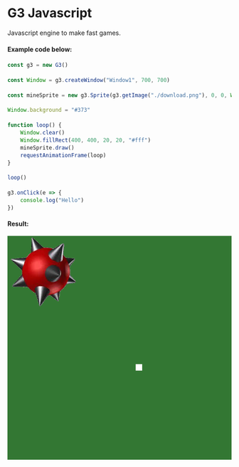 # G3 Javascript
Javascript engine to make fast games. 
#### Example code below:
```js
const g3 = new G3()

const Window = g3.createWindow("Window1", 700, 700)

const mineSprite = new g3.Sprite(g3.getImage("./download.png"), 0, 0, Window.context)

Window.background = "#373"

function loop() {
    Window.clear()
    Window.fillRect(400, 400, 20, 20, "#fff")
    mineSprite.draw()
    requestAnimationFrame(loop)
}

loop()

g3.onClick(e => {
    console.log("Hello")
})
```
#### Result:

![Preview image](/assets/preview.png)
